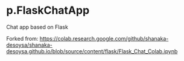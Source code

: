 # p.FlaskChatApp
Chat app based on Flask

Forked from:
https://colab.research.google.com/github/shanaka-desoysa/shanaka-desoysa.github.io/blob/source/content/flask/Flask_Chat_Colab.ipynb
